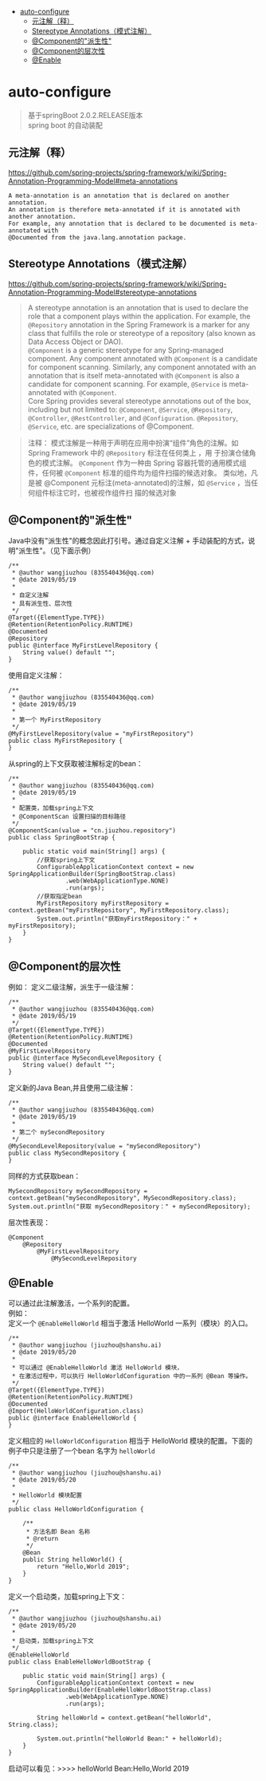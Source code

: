 - [auto-configure](#auto-configure)
  - [元注解（释）](#%E5%85%83%E6%B3%A8%E8%A7%A3%E9%87%8A)
  - [Stereotype Annotations（模式注解）](#stereotype-annotations%E6%A8%A1%E5%BC%8F%E6%B3%A8%E8%A7%A3)
  - [@Component的"派生性"](#component%E7%9A%84%22%E6%B4%BE%E7%94%9F%E6%80%A7%22)
  - [@Component的层次性](#component%E7%9A%84%E5%B1%82%E6%AC%A1%E6%80%A7)
  - [@Enable](#enable)

# auto-configure
> 基于springBoot 2.0.2.RELEASE版本  
spring boot 的自动装配
    
## 元注解（释） 
https://github.com/spring-projects/spring-framework/wiki/Spring-Annotation-Programming-Model#meta-annotations  

    A meta-annotation is an annotation that is declared on another annotation. 
    An annotation is therefore meta-annotated if it is annotated with another annotation. 
    For example, any annotation that is declared to be documented is meta-annotated with 
    @Documented from the java.lang.annotation package.
    
## Stereotype Annotations（模式注解）  
https://github.com/spring-projects/spring-framework/wiki/Spring-Annotation-Programming-Model#stereotype-annotations  
  
> A stereotype annotation is an annotation that is used to declare the role that a 
component plays within the application. For example, the `@Repository` annotation in 
the Spring Framework is a marker for any class that fulfills the role or stereotype 
of a repository (also known as Data Access Object or DAO).  
`@Component` is a generic stereotype for any Spring-managed component. Any component 
annotated with `@Component` is a candidate for component scanning. Similarly, any 
component annotated with an annotation that is itself meta-annotated with `@Component` 
is also a candidate for component scanning. For example, `@Service` is meta-annotated 
with `@Component`.  
Core Spring provides several stereotype annotations out of the box, including but 
not limited to: `@Component`, `@Service`, `@Repository`, `@Controller`, `@RestController`, 
and `@Configuration`. `@Repository`, `@Service`, etc. are specializations of @Component.
    
> 注释：
模式注解是一种用于声明在应用中扮演“组件”角色的注解。如 Spring Framework 中的 `@Repository` 标注在任何类上 ，用
于扮演仓储角色的模式注解。
`@Component` 作为一种由 Spring 容器托管的通用模式组件，任何被 `@Component` 标准的组件均为组件扫描的候选对象。
类似地，凡是被 @Component 元标注(meta-annotated)的注解，如 `@Service` ，当任何组件标注它时，也被视作组件扫 描的候选对象

## @Component的"派生性"
Java中没有"派生性"的概念因此打引号。通过自定义注解 + 手动装配的方式，说明"派生性"。（见下面示例）

```
/**
 * @author wangjiuzhou (835540436@qq.com)
 * @date 2019/05/19
 *
 * 自定义注解
 * 具有派生性、层次性
 */
@Target({ElementType.TYPE})
@Retention(RetentionPolicy.RUNTIME)
@Documented
@Repository
public @interface MyFirstLevelRepository {
    String value() default "";
}
```
使用自定义注解：
```
/**
 * @author wangjiuzhou (835540436@qq.com)
 * @date 2019/05/19
 *
 * 第一个 MyFirstRepository
 */
@MyFirstLevelRepository(value = "myFirstRepository")
public class MyFirstRepository {
}
```
从spring的上下文获取被注解标定的bean：
```
/**
 * @author wangjiuzhou (835540436@qq.com)
 * @date 2019/05/19
 *
 * 配置类，加载spring上下文
 * @ComponentScan 设置扫描的目标路径
 */
@ComponentScan(value = "cn.jiuzhou.repository")
public class SpringBootStrap {

    public static void main(String[] args) {
        //获取spring上下文
        ConfigurableApplicationContext context = new SpringApplicationBuilder(SpringBootStrap.class)
                .web(WebApplicationType.NONE)
                .run(args);
        //获取指定bean
        MyFirstRepository myFirstRepository = context.getBean("myFirstRepository", MyFirstRepository.class);
        System.out.println("获取myFirstRepository：" + myFirstRepository);
    }
}
```
## @Component的层次性
例如：
定义二级注解，派生于一级注解：
```
/**
 * @author wangjiuzhou (835540436@qq.com)
 * @date 2019/05/19
 */
@Target({ElementType.TYPE})
@Retention(RetentionPolicy.RUNTIME)
@Documented
@MyFirstLevelRepository
public @interface MySecondLevelRepository {
    String value() default "";
}
```
定义新的Java Bean,并且使用二级注解：
```
/**
 * @author wangjiuzhou (835540436@qq.com)
 * @date 2019/05/19
 *
 * 第二个 mySecondRepository
 */
@MySecondLevelRepository(value = "mySecondRepository")
public class MySecondRepository {
}
```
同样的方式获取bean：
```
MySecondRepository mySecondRepository = context.getBean("mySecondRepository", MySecondRepository.class);
System.out.println("获取 mySecondRepository：" + mySecondRepository);
```
层次性表现：  
    
    @Component
        @Repository
            @MyFirstLevelRepository
                @MySecondLevelRepository
                
## @Enable
可以通过此注解激活，一个系列的配置。  
例如：  
定义一个 `@EnableHelloWorld` 相当于激活 HelloWorld 一系列（模块）的入口。
```
/**
 * @author wangjiuzhou (jiuzhou@shanshu.ai)
 * @date 2019/05/20
 *
 * 可以通过 @EnableHelloWorld 激活 HelloWorld 模块，
 * 在激活过程中，可以执行 HelloWorldConfiguration 中的一系列 @Bean 等操作。
 */
@Target({ElementType.TYPE})
@Retention(RetentionPolicy.RUNTIME)
@Documented
@Import(HelloWorldConfiguration.class)
public @interface EnableHelloWorld {
}
```
定义相应的 `HelloWorldConfiguration` 相当于 HelloWorld 模块的配置。下面的例子中只是注册了一个bean 名字为 `helloWorld`
```
/**
 * @author wangjiuzhou (jiuzhou@shanshu.ai)
 * @date 2019/05/20
 *
 * HelloWorld 模块配置
 */
public class HelloWorldConfiguration {

    /**
     * 方法名即 Bean 名称
     * @return
     */
    @Bean
    public String helloWorld() {
        return "Hello,World 2019";
    }
}
```
定义一个启动类，加载spring上下文：  
```
/**
 * @author wangjiuzhou (jiuzhou@shanshu.ai)
 * @date 2019/05/20
 * 
 * 启动类，加载spring上下文
 */
@EnableHelloWorld
public class EnableHelloWorldBootStrap {

    public static void main(String[] args) {
        ConfigurableApplicationContext context = new SpringApplicationBuilder(EnableHelloWorldBootStrap.class)
                .web(WebApplicationType.NONE)
                .run(args);

        String helloWorld = context.getBean("helloWorld", String.class);

        System.out.println("helloWorld Bean:" + helloWorld);
    }
}
```
启动可以看见：>>>> helloWorld Bean:Hello,World 2019  
